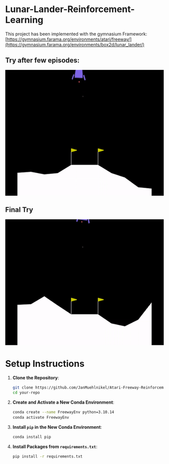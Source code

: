 # Lunar-Lander-Reinforcement-Learning

This project has been implemented with the gymnasium Framework: [https://gymnasium.farama.org/environments/atari/freeway/](https://gymnasium.farama.org/environments/box2d/lunar_lander/)

## Try after few episodes:
<img src="data/images/ep_100.gif" alt="Successful Try" width="600" height="400">
<br>

## Final Try
<img src="data/images/final.gif" alt="Bad Try" width="600" height="400">
<br>

# Setup Instructions

1. **Clone the Repository**:
    ```bash
    git clone https://github.com/JanMuehlnikel/Atari-Freeway-Reinforcement-Learning
    cd your-repo
    ```

2. **Create and Activate a New Conda Environment**:
    ```bash
    conda create --name FreewayEnv python=3.10.14
    conda activate FreewayEnv
    ```

3. **Install `pip` in the New Conda Environment**:
    ```bash
    conda install pip
    ```

4. **Install Packages from `requirements.txt`**:
    ```bash
    pip install -r requirements.txt
    ```
